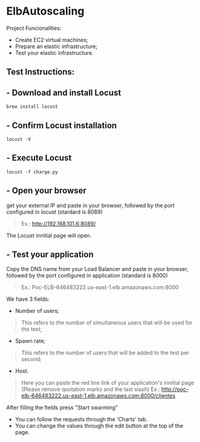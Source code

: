 # ElbAutoscaling

Project Funcionalities:

- Create EC2 virtual machines;
- Prepare an elastic infrastructure;
- Test your elastic infrastructure.

## Test Instructions:

## - Download and install Locust 
```
brew install locust
```
## - Confirm Locust installation
```
locust -V
```
## - Execute Locust
```
locust -f charge.py
```
## - Open your browser
get your external IP and paste in your browser, followed by the port configured in locust (stardard is 8089)
> Ex.: http://192.168.101.6:8089/

The Locust innitial page will open.

## - Test your application
Copy the DNS name from your Load Balancer and paste in your browser, followed by the port configured in application (standard is 8000)
> Ex.: Poc-ELB-646483222.us-east-1.elb.amazonaws.com:8000

We have 3 fields:
- Number of users;
> This refers to the number of simultaneous users that will be used for the test;
- Spawn rate;
> This refers to the number of users that will be added to the test per second;
- Host.
> Here you can paste the red line link of your application's innitial page (Please remove quotation marks and the last slash)
> Ex.: http://poc-elb-646483222.us-east-1.elb.amazonaws.com:8000/clientes

After filling the fields press "Start swarming"
- You can follow the requests through the 'Charts' tab.
- You can change the values through the edit button at the top of the page.

```
